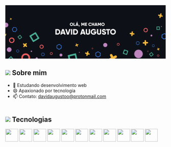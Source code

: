 
<img href="" src="bannerr.png">

<h2><img src="https://media.giphy.com/media/2Wg89Ea84IMmkxMngo/giphy.gif" height="20"> Sobre mim</h2>



- 🌱 Estudando desenvolvimento web
- 😄 Apaxionado por tecnologia
- 📫 Contato: davidaugustoo@protonmail.com
<br></br>

<h2><img src="https://media.giphy.com/media/VdoIFLsMIlwzfKD520/giphy.gif" height="20"> Tecnologias</h2>                                                                                                                       

<div>
 <img src="https://cdn.jsdelivr.net/gh/devicons/devicon/icons/html5/html5-original.svg" width="40" height="40"/>  
 <img src="https://cdn.jsdelivr.net/gh/devicons/devicon/icons/css3/css3-original.svg" width="40" height="40"/> 
 <img src="https://cdn.jsdelivr.net/gh/devicons/devicon/icons/javascript/javascript-original.svg" width="40" height="40"/>
 <img src="https://cdn.jsdelivr.net/gh/devicons/devicon/icons/typescript/typescript-original.svg" width="40" height="40" />
 <img src="https://cdn.jsdelivr.net/gh/devicons/devicon/icons/nodejs/nodejs-original.svg" width="40" height="40" />
 <img src="https://cdn.jsdelivr.net/gh/devicons/devicon/icons/react/react-original.svg" width="40" height="40" />
 <img src="https://cdn.jsdelivr.net/gh/devicons/devicon/icons/nextjs/nextjs-original-wordmark.svg" width="40" height="40" />
 <img src="https://cdn.jsdelivr.net/gh/devicons/devicon/icons/mongodb/mongodb-original.svg" width="40" height="40" />
 <img src="https://cdn.jsdelivr.net/gh/devicons/devicon/icons/azure/azure-original.svg" width="40" height="40" />
 <img src="https://cdn.jsdelivr.net/gh/devicons/devicon/icons/git/git-original.svg" width="40" height="40"/>  
 <img src="https://cdn.jsdelivr.net/gh/devicons/devicon/icons/vscode/vscode-original.svg" width="40" height="40"/> 

    
</div>




<!--
**pratik-kale20/pratik-kale20** is a ✨ _special_ ✨ repository because its `README.md` (this file) appears on your GitHub profile.

Here are some ideas to get you started:

- 🔭 I’m currently working on ...
- 🌱 I’m currently learning ...
- 👯 I’m looking to collaborate on ...
- 🤔 I’m looking for help with ...
- 💬 Ask me about ...
- 📫 How to reach me: ...
- 😄 Pronouns: ...
- ⚡ Fun fact: ...
-->
